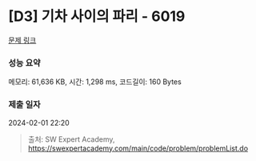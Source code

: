 # [D3] 기차 사이의 파리 - 6019 

[문제 링크](https://swexpertacademy.com/main/code/problem/problemDetail.do?contestProbId=AWajaTmaZw4DFAWM) 

### 성능 요약

메모리: 61,636 KB, 시간: 1,298 ms, 코드길이: 160 Bytes

### 제출 일자

2024-02-01 22:20



> 출처: SW Expert Academy, https://swexpertacademy.com/main/code/problem/problemList.do